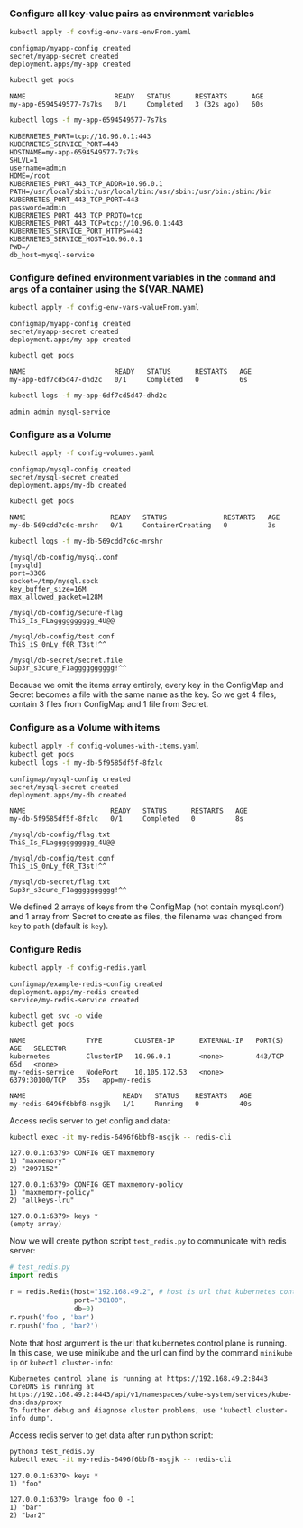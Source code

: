 ### Configure all key-value pairs as environment variables

```sh
kubectl apply -f config-env-vars-envFrom.yaml
```

```
configmap/myapp-config created
secret/myapp-secret created
deployment.apps/my-app created
```

```sh
kubectl get pods
```

```
NAME                      READY   STATUS      RESTARTS      AGE
my-app-6594549577-7s7ks   0/1     Completed   3 (32s ago)   60s
```

```sh
kubectl logs -f my-app-6594549577-7s7ks
```

```
KUBERNETES_PORT=tcp://10.96.0.1:443
KUBERNETES_SERVICE_PORT=443
HOSTNAME=my-app-6594549577-7s7ks
SHLVL=1
username=admin
HOME=/root
KUBERNETES_PORT_443_TCP_ADDR=10.96.0.1
PATH=/usr/local/sbin:/usr/local/bin:/usr/sbin:/usr/bin:/sbin:/bin
KUBERNETES_PORT_443_TCP_PORT=443
password=admin
KUBERNETES_PORT_443_TCP_PROTO=tcp
KUBERNETES_PORT_443_TCP=tcp://10.96.0.1:443
KUBERNETES_SERVICE_PORT_HTTPS=443
KUBERNETES_SERVICE_HOST=10.96.0.1
PWD=/
db_host=mysql-service
```

### Configure defined environment variables in the `command` and `args` of a container using the $(VAR_NAME)

```sh
kubectl apply -f config-env-vars-valueFrom.yaml 
```
```
configmap/myapp-config created
secret/myapp-secret created
deployment.apps/my-app created
```

```sh
kubectl get pods
```

```
NAME                      READY   STATUS      RESTARTS   AGE
my-app-6df7cd5d47-dhd2c   0/1     Completed   0          6s
```

```sh
kubectl logs -f my-app-6df7cd5d47-dhd2c
```
```
admin admin mysql-service
```

### Configure as a Volume


```sh
kubectl apply -f config-volumes.yaml
```

```
configmap/mysql-config created
secret/mysql-secret created
deployment.apps/my-db created
```

```sh
kubectl get pods
```

```
NAME                     READY   STATUS              RESTARTS   AGE
my-db-569cdd7c6c-mrshr   0/1     ContainerCreating   0          3s
```      

```sh
kubectl logs -f my-db-569cdd7c6c-mrshr
```

```
/mysql/db-config/mysql.conf
[mysqld]
port=3306
socket=/tmp/mysql.sock
key_buffer_size=16M
max_allowed_packet=128M

/mysql/db-config/secure-flag
ThiS_Is_FLagggggggggg_4U@@

/mysql/db-config/test.conf
ThiS_iS_0nLy_f0R_T3st!^^

/mysql/db-secret/secret.file
Sup3r_s3cure_F1agggggggggg!^^
```

Because we omit the items array entirely, every key in the ConfigMap and Secret becomes a file with the same name as the key. So we get 4 files, contain 3 files from ConfigMap and 1 file from Secret.

### Configure as a Volume with items

```sh
kubectl apply -f config-volumes-with-items.yaml
kubectl get pods
kubectl logs -f my-db-5f9585df5f-8fzlc
```

```
configmap/mysql-config created
secret/mysql-secret created
deployment.apps/my-db created

NAME                     READY   STATUS      RESTARTS   AGE
my-db-5f9585df5f-8fzlc   0/1     Completed   0          8s

/mysql/db-config/flag.txt
ThiS_Is_FLagggggggggg_4U@@

/mysql/db-config/test.conf
ThiS_iS_0nLy_f0R_T3st!^^

/mysql/db-secret/flag.txt
Sup3r_s3cure_F1agggggggggg!^^
```

We defined 2 arrays of keys from the ConfigMap (not contain mysql.conf) and 1 array from Secret to create as files, the filename was changed from `key` to `path` (default is `key`).

### Configure Redis

```sh
kubectl apply -f config-redis.yaml
```

```
configmap/example-redis-config created
deployment.apps/my-redis created
service/my-redis-service created
```

```sh
kubectl get svc -o wide
kubectl get pods
```

```
NAME               TYPE        CLUSTER-IP      EXTERNAL-IP   PORT(S)          AGE   SELECTOR
kubernetes         ClusterIP   10.96.0.1       <none>        443/TCP          65d   <none>
my-redis-service   NodePort    10.105.172.53   <none>        6379:30100/TCP   35s   app=my-redis

NAME                        READY   STATUS    RESTARTS   AGE
my-redis-6496f6bbf8-nsgjk   1/1     Running   0          40s
```

Access redis server to get config and data:

```sh
kubectl exec -it my-redis-6496f6bbf8-nsgjk -- redis-cli
```

```
127.0.0.1:6379> CONFIG GET maxmemory
1) "maxmemory"
2) "2097152"

127.0.0.1:6379> CONFIG GET maxmemory-policy
1) "maxmemory-policy"
2) "allkeys-lru"

127.0.0.1:6379> keys *
(empty array)
```

Now we will create python script `test_redis.py` to communicate with redis server:

```python
# test_redis.py
import redis

r = redis.Redis(host="192.168.49.2", # host is url that kubernetes control plane is running.
                port="30100",
                db=0)
r.rpush('foo', 'bar')
r.rpush('foo', 'bar2')
```

Note that host argument is the url that kubernetes control plane is running. In this case, we use minikube and the url can find by the command `minikube ip` or `kubectl cluster-info`:

```
Kubernetes control plane is running at https://192.168.49.2:8443
CoreDNS is running at https://192.168.49.2:8443/api/v1/namespaces/kube-system/services/kube-dns:dns/proxy
To further debug and diagnose cluster problems, use 'kubectl cluster-info dump'.
```

Access redis server to get data after run python script:

```sh
python3 test_redis.py
kubectl exec -it my-redis-6496f6bbf8-nsgjk -- redis-cli
```

```
127.0.0.1:6379> keys *
1) "foo"

127.0.0.1:6379> lrange foo 0 -1
1) "bar"
2) "bar2"
```
